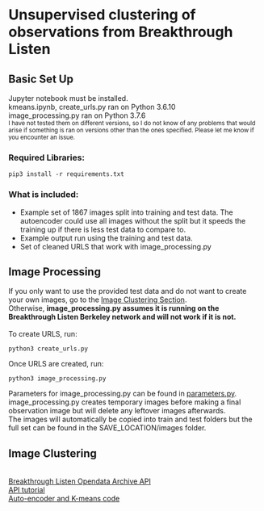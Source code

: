 # Unsupervised clustering of observations from Breakthrough Listen
## Basic Set Up
Jupyter notebook must be installed. </br>
kmeans.ipynb, create_urls.py ran on Python 3.6.10 <br>
image_processing.py ran on Python 3.7.6 <br>
<sub>I have not tested them on different versions, so I do not know of any problems that would arise
if something is ran on versions other than the ones specified. Please let me know if you encounter an issue.<br> </sub>
### Required Libraries:
```
pip3 install -r requirements.txt
```
### What is included:
* Example set of 1867 images split into training and test data. The autoencoder could use all images without the 
split but it speeds the training up if there is less test data to compare to.<br>
* Example output run using the training and test data. <br>
* Set of cleaned URLS that work with image_processing.py
## Image Processing
If you only want to use the provided test data and do not want to create your own images, 
go to the [Image Clustering Section](#image-clustering).<br>
Otherwise, <b> image_processing.py assumes it is running on the Breakthrough Listen Berkeley 
network and will not work if it is not. </b> <br>
<br>
To create URLS, run:
```
python3 create_urls.py
```
Once URLS are created, run:
```
python3 image_processing.py
```
Parameters for image_processing.py can be found in [parameters.py](parameters.py).<br>
image_processing.py creates temporary images before making a final observation image but will delete any leftover images afterwards. <br>
The images will automatically be copied into train and test folders but the full set can be found in the SAVE_LOCATION/images folder.

## Image Clustering

<br>[Breakthrough Listen Opendata Archive API](https://github.com/ggroode/bl-opendata)<br>
[API tutorial](https://www.educative.io/answers/how-to-make-api-calls-in-python)<br>
[Auto-encoder and K-means code](https://github.com/Tony607/Keras_Deep_Clustering)